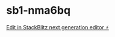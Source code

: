 # sb1-nma6bq

[Edit in StackBlitz next generation editor ⚡️](https://stackblitz.com/~/github.com/yussuf253/sb1-nma6bq)